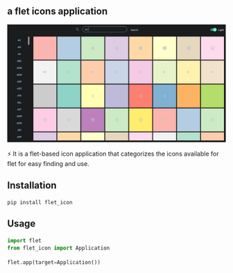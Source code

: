 ## a flet icons application

![](images/img.png)

⚡ It is a flet-based icon application that categorizes the icons available for flet for easy finding and use.

## Installation
    
    pip install flet_icon

## Usage
```python
import flet
from flet_icon import Application

flet.app(target=Application())

```
